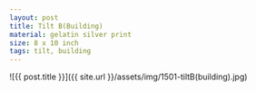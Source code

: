 ```yaml
---
layout: post
title: Tilt B(Building)
material: gelatin silver print
size: 8 x 10 inch
tags: tilt, building
---
```



![{{ post.title }}]({{ site.url }}/assets/img/1501-tiltB(building).jpg)
